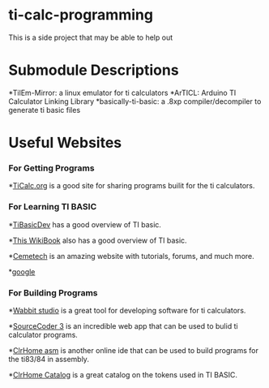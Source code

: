 # ti-calc-programming
This is a side project that may be able to help out

# Submodule Descriptions
*TilEm-Mirror: a linux emulator for ti calculators
*ArTICL: Arduino TI Calculator Linking Library
*basically-ti-basic: a .8xp compiler/decompiler to generate ti basic files

# Useful Websites
### For Getting Programs
*[TiCalc.org](http://www.ticalc.org/) is a good site for sharing programs builit for the ti calculators.

### For Learning TI BASIC
*[TiBasicDev](http://tibasicdev.wikidot.com/home) has a good overview of TI basic.

*[This WikiBook](https://en.wikibooks.org/wiki/TI-Basic_Z80_Programming) also has a good overview of TI basic.

*[Cemetech](https://www.cemetech.net/learn/) is an amazing website with tutorials, forums, and much more.

*[google](https://www.google.com)

### For Building Programs

*[Wabbit studio](https://wabbit.codeplex.com/) is a great tool for developing software for ti calculators.

*[SourceCoder 3](https://www.cemetech.net/sc/) is an incredible web app that can be used to bulid ti calculator programs.

*[ClrHome asm](http://clrhome.org/asm/) is another online ide that can be used to build programs for the ti83/84 in assembly.

*[ClrHome Catalog](http://clrhome.org/catalog/) is a great catalog on the tokens used in TI BASIC.

